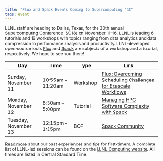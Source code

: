 ```yaml
---
title: "Flux and Spack Events Coming to Supercomputing '18"
tags: event
---
```


LLNL staff are heading to Dallas, Texas, for the 30th annual Supercomputing Conference (SC18) on November 11–16. LLNL is leading 6 tutorials and 16 workshops with topics ranging from data analytics and data compression to performance analysis and productivity. LLNL-developed open-source tools [Flux](https://github.com/flux-framework) and [Spack](https://github.com/spack/spack) are subjects of a workshop and a tutorial, respectively. We hope to see you there!

| Day | Time | Type | Link|
|----|----|----|----|
| Sunday, November 11 | 10:55am –11:20am | Workshop | [Flux: Overcoming Scheduling Challenges for Exascale Workflows](https://sc18.supercomputing.org/presentation/?id=ws_works115&sess=sess163) |
| Monday, November 12 | 8:30am – 5:00pm | Tutorial | [Managing HPC Software Complexity with Spack](https://sc18.supercomputing.org/presentation/?id=tut165&sess=sess252) |
| Tuesday, November 13 | 12:15pm – 1:15pm | BOF | [Spack Community](https://sc18.supercomputing.org/presentation/?id=bof173&sess=sess428) |

[Read more](https://computing.llnl.gov/newsroom/looking-ahead-sc18) about our past experiences and tips for first-timers. A complete list of LLNL-led sessions can be found on the [LLNL Computing website](https://computing.llnl.gov/sc18-event-calendar). All times are listed in Central Standard Time.
